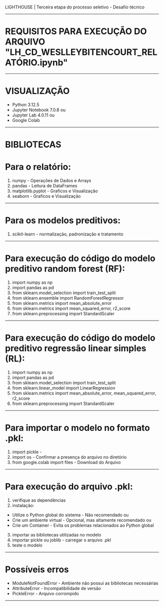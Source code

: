 LIGHTHOUSE | Terceira etapa do processo seletivo - Desafio técnico

------

# REQUISITOS PARA EXECUÇÃO DO ARQUIVO "LH_CD_WESLLEYBITENCOURT_RELATÓRIO.ipynb"

------

# VISUALIZAÇÃO
- Python 3.12.5
- Jupyter Notebook 7.0.8
ou
- Jupyter Lab 4.0.11
ou 
- Google Colab

------

# BIBLIOTECAS

# Para o relatório:
1. numpy - Operações de Dados e Arrays
2. pandas - Leitura de DataFrames
3. matplotlib.pyplot - Graficos e Visualização
4. seaborn - Graficos e Visualização

------

# Para os modelos preditivos:
1. scikit-learn - normalização, padronização e tratamento

------

# Para execução do código do modelo preditivo random forest (RF):
1. import numpy as np
2. import pandas as pd
3. from sklearn.model_selection import train_test_split
4. from sklearn.ensemble import RandomForestRegressor
5. from sklearn.metrics import mean_absolute_error
6. from sklearn.metrics import mean_squared_error, r2_score
7. from sklearn.preprocessing import StandardScaler

------

# Para execução do código do modelo preditivo regressão linear simples (RL):
1. import numpy as np
2. import pandas as pd
3. from sklearn.model_selection import train_test_split
4. from sklearn.linear_model import LinearRegression
5. from sklearn.metrics import mean_absolute_error, mean_squared_error, r2_score
6. from sklearn.preprocessing import StandardScaler

------

# Para importar o modelo no formato .pkl:
1. import pickle - 
2. import os - Confirmar a presença do arquivo no diretório
3. from google.colab import files - Download do Arquivo

------

# Para execução do arquivo .pkl:
1. verifique as dependências
2. instalação:
- Utilize o Python global do sistema - Não recomendado
ou
- Crie um ambiente virtual - Opcional, mas altamente recomendado
ou
- Crie um Container - Evita os problemas relacionados ao Python global
3. importar as bibliotecas utilizadas no modelo
4. importar pickle ou joblib - carregar o arquivo .pkl
5. teste o modelo

------

# Possíveis erros
- ModuleNotFoundError - Ambiente não possui as bibliotecas necessárias
- AttributeError - Incompatibilidade de versão
- PickleError - Arquivo corrompido

------
